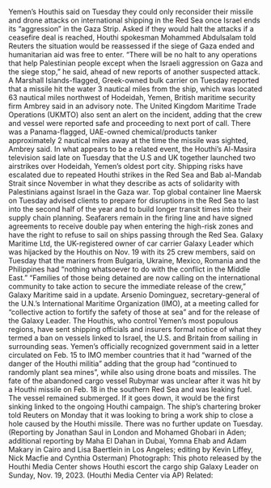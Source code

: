 Yemen’s Houthis said on Tuesday they could only reconsider their missile and drone attacks on international shipping in the Red Sea once Israel ends its “aggression” in the Gaza Strip.
Asked if they would halt the attacks if a ceasefire deal is reached, Houthi spokesman Mohammed Abdulsalam told Reuters the situation would be reassessed if the siege of Gaza ended and humanitarian aid was free to enter.
“There will be no halt to any operations that help Palestinian people except when the Israeli aggression on Gaza and the siege stop,” he said, ahead of new reports of another suspected attack.
A Marshall Islands-flagged, Greek-owned bulk carrier on Tuesday reported that a missile hit the water 3 nautical miles from the ship, which was located 63 nautical miles northwest of Hodeidah, Yemen, British maritime security firm Ambrey said in an advisory note.
The United Kingdom Maritime Trade Operations (UKMTO) also sent an alert on the incident, adding that the crew and vessel were reported safe and proceeding to next port of call.
There was a Panama-flagged, UAE-owned chemical/products tanker approximately 2 nautical miles away at the time the missile was sighted, Ambrey said.
In what appears to be a related event, the Houthi’s Al-Masira television said late on Tuesday that the U.S and UK together launched two airstrikes over Hodeidah, Yemen’s oldest port city.
Shipping risks have escalated due to repeated Houthi strikes in the Red Sea and Bab al-Mandab Strait since November in what they describe as acts of solidarity with Palestinians against Israel in the Gaza war.
Top global container line Maersk on Tuesday advised clients to prepare for disruptions in the Red Sea to last into the second half of the year and to build longer transit times into their supply chain planning.
Seafarers remain in the firing line and have signed agreements to receive double pay when entering the high-risk zones and have the right to refuse to sail on ships passing through the Red Sea.
Galaxy Maritime Ltd, the UK-registered owner of car carrier Galaxy Leader which was hijacked by the Houthis on Nov. 19 with its 25 crew members, said on Tuesday that the mariners from Bulgaria, Ukraine, Mexico, Romania and the Philippines had “nothing whatsoever to do with the conflict in the Middle East.”
“Families of those being detained are now calling on the international community to take action to secure the immediate release of the crew,” Galaxy Maritime said in a update.
Arsenio Dominguez, secretary-general of the U.N.’s International Maritime Organization (IMO), at a meeting called for “collective action to fortify the safety of those at sea” and for the release of the Galaxy Leader.
The Houthis, who control Yemen’s most populous regions, have sent shipping officials and insurers formal notice of what they termed a ban on vessels linked to Israel, the U.S. and Britain from sailing in surrounding seas.
Yemen’s officially recognized government said in a letter circulated on Feb. 15 to IMO member countries that it had “warned of the danger of the Houthi militia” adding that the group had “continued to randomly plant sea mines”, while also using drone boats and missiles.
The fate of the abandoned cargo vessel Rubymar was unclear after it was hit by a Houthi missile on Feb. 18 in the southern Red Sea and was leaking fuel. The vessel remained submerged. If it goes down, it would be the first sinking linked to the ongoing Houthi campaign.
The ship’s chartering broker told Reuters on Monday that it was looking to bring a work ship to close a hole caused by the Houthi missile. There was no further update on Tuesday.
(Reporting by Jonathan Saul in London and Mohamed Ghobari in Aden; additional reporting by Maha El Dahan in Dubai, Yomna Ehab and Adam Makary in Cairo and Lisa Baertlein in Los Angeles; editing by Kevin Liffey, Nick Macfie and Cynthia Osterman)
Photograph: This photo released by the Houthi Media Center shows Houthi escort the cargo ship Galaxy Leader on Sunday, Nov. 19, 2023. (Houthi Media Center via AP)
Related: